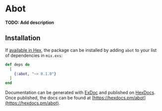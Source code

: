 # Abot

**TODO: Add description**

## Installation

If [available in Hex](https://hex.pm/docs/publish), the package can be installed
by adding `abot` to your list of dependencies in `mix.exs`:

```elixir
def deps do
  [
    {:abot, "~> 0.1.0"}
  ]
end
```

Documentation can be generated with [ExDoc](https://github.com/elixir-lang/ex_doc)
and published on [HexDocs](https://hexdocs.pm). Once published, the docs can
be found at [https://hexdocs.pm/abot](https://hexdocs.pm/abot).


